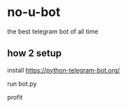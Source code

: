 # no-u-bot
the best telegram bot of all time
## how 2 setup
install https://python-telegram-bot.org/

run bot.py

profit
